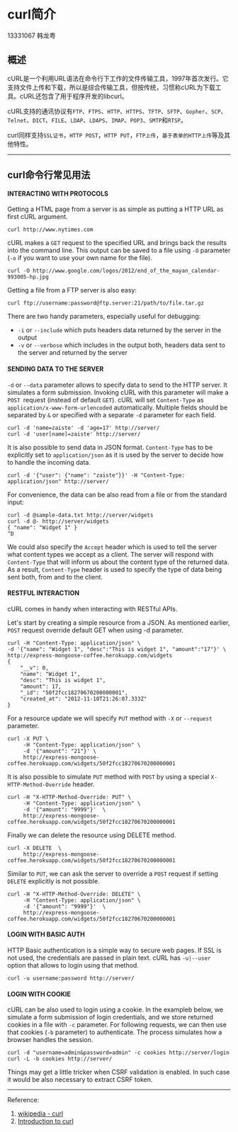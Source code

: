 # curl简介

13331067 韩龙粤

## 概述
cURL是一个利用URL语法在命令行下工作的文件传输工具，1997年首次发行。它支持文件上传和下载，所以是综合传输工具，但按传统，习惯称cURL为下载工具。cURL还包含了用于程序开发的libcurl。

cURL支持的通讯协议有`FTP`、`FTPS`、`HTTP`、`HTTPS`、`TFTP`、`SFTP`、`Gopher`、`SCP`、`Telnet`、`DICT`、`FILE`、`LDAP`、`LDAPS`、`IMAP`、`POP3`、`SMTP`和`RTSP`。

curl同样支持`SSL证书`，`HTTP POST`，`HTTP PUT`，`FTP上传`，`基于表单的HTTP上传`等及其他特性。

***

## curl命令行常见用法

#### INTERACTING WITH PROTOCOLS

Getting a HTML page from a server is as simple as putting a HTTP URL as first cURL argument.

	curl http://www.nytimes.com

cURL makes a `GET` request to the specified URL and brings back the results into the command line. This output can be saved to a file using `-O` parameter (`-o` if you want to use your own name for the file).

	curl -O http://www.google.com/logos/2012/end_of_the_mayan_calendar-993005-hp.jpg

Getting a file from a FTP server is also easy:

	curl ftp://username:password@ftp.server:21/path/to/file.tar.gz

There are two handy parameters, especially useful for debugging:

* `-i` or `--include` which puts headers data returned by the server in the output
* `-v` or `--verbose` which includes in the output both, headers data sent to the server and returned by the server

#### SENDING DATA TO THE SERVER

`-d` or `--data` parameter allows to specify data to send to the HTTP server. It simulates a form submission. Invoking cURL with this parameter will make a `POST `request (instead of default `GET`). cURL will set `Content-Type` as `application/x-www-form-urlencoded` automatically. Multiple fields should be separated by `&` or specified with a separate `-d` parameter for each field.

	curl -d 'name=zaiste' -d 'age=17' http://server/
	curl -d 'user[name]=zaiste' http://server/

It is also possible to send data in JSON format. `Content-Type` has to be explicitly set to `application/json` as it is used by the server to decide how to handle the incoming data.

	curl -d '{"user": {"name": "zaiste"}}' -H "Content-Type: application/json" http://server/

For convenience, the data can be also read from a file or from the standard input:

	curl -d @sample-data.txt http://server/widgets
	curl -d @- http://server/widgets
	{ "name": "Widget 1" }
	^D
We could also specify the `Accept` header which is used to tell the server what content types we accept as a client. The server will respond with `Content-Type` that will inform us about the content type of the returned data. As a result, `Content-Type` header is used to specify the type of data being sent both, from and to the client.

#### RESTFUL INTERACTION

cURL comes in handy when interacting with RESTful APIs.

Let's start by creating a simple resource from a JSON. As mentioned earlier, `POST` request override default GET when using -d parameter.

	curl -H "Content-Type: application/json" \
	-d '{"name": "Widget 1", "desc":"This is widget 1", "amount":"17"}' \
	http://express-mongoose-coffee.herokuapp.com/widgets
	{
		"__v": 0,
		"name": "Widget 1",
		"desc": "This is widget 1",
		"amount": 17,
		"_id": "50f2fcc18270670200000001",
		"created_at": "2012-11-10T21:26:07.333Z"
	}
For a resource update we will specify `PUT` method with `-X` or `--request` parameter.

	curl -X PUT \
		 -H "Content-Type: application/json" \
		 -d '{"amount": "21"}' \
		 http://express-mongoose-coffee.herokuapp.com/widgets/50f2fcc18270670200000001
It is also possible to simulate `PUT` method with `POST` by using a special `X-HTTP-Method-Override` header.

	curl -H "X-HTTP-Method-Override: PUT" \
		 -H "Content-Type: application/json" \
		 -d '{"amount": "9999"}'  \
		 http://express-mongoose-coffee.herokuapp.com/widgets/50f2fcc18270670200000001

Finally we can delete the resource using DELETE method.

	curl -X DELETE  \
		 http://express-mongoose-coffee.herokuapp.com/widgets/50f2fcc18270670200000001

Similar to `PUT`, we can ask the server to override a `POST` request if setting `DELETE` explicitly is not possible.

	curl -H "X-HTTP-Method-Override: DELETE" \
		 -H "Content-Type: application/json" \
	     -d '{"amount": "9999"}'  \
		 http://express-mongoose-coffee.herokuapp.com/widgets/50f2fcc18270670200000001

#### LOGIN WITH BASIC AUTH

HTTP Basic authentication is a simple way to secure web pages. If SSL is not used, the credentials are passed in plain text. cURL has `-u|--user` option that allows to login using that method.

	curl -u username:password http://server/

#### LOGIN WITH COOKIE

cURL can be also used to login using a cookie. In the exampleb below, we simulate a form submission of login credentials, and we store returned cookies in a file with `-c` parameter. For following requests, we can then use that cookies (`-b` parameter) to authenticate. The process simulates how a browser handles the session.

	curl -d "username=admin&password=admin" -c cookies http://server/login
	curl -L -b cookies http://server/

Things may get a little tricker when CSRF validation is enabled. In such case it would be also necessary to extract CSRF token.

***

Reference:

1. [wikipedia - curl](https://en.wikipedia.org/wiki/CURL)
2. [Introduction to curl](http://zaiste.net/2012/11/introduction_to_curl/)